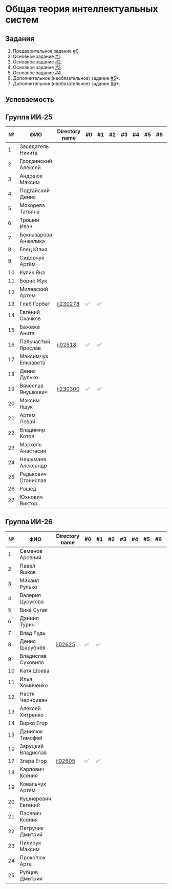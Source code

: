 # Общая теория интеллектуальных систем

## Задания

1. Предварительное задание [#0](./tasks/task_00/readme.md).
2. Основное задание [#1](./tasks/task_01/readme.md).
3. Основное задание [#2](./tasks/task_02/readme.md).
4. Основное задание [#3](./tasks/task_03/readme.md).
5. Основное задание [#4](./tasks/task_04/readme.md).
6. Дополнительное (необязательное) задание [#5](./tasks/task_05/readme.md)*.
7. Дополнительное (необязательное) задание [#6](./tasks/task_06/readme.md)*.

## Успеваемость

## Группа ИИ-25

| №  | ФИО                  | Directory name                | #0 | #1 | #2 | #3 | #4 | #5 | #6 | Рейтинг |
|----|----------------------|-------------------------------|----|----|----|----|----|----|----|---------|
| 1  | Заседатель Никита    |                               |||||||||
| 2  | Гродзинский Алексей  |                               |||||||||
| 3  | Андреюк Максим       |                               |||||||||
| 4  | Подгайский Денис     |                               |||||||||
| 5  | Мохорева Татьяна     |                               |||||||||
| 6  | Трошин Иван          |                               |||||||||
| 7  | Бекназарова Анжелика |                               |||||||||
| 8  | Елец Юлия            |                               |||||||||
| 9  | Сидорчук Артём       |                               |||||||||
| 10 | Кулик Яна            |                               |||||||||
| 11 | Борис Жук            |                               |||||||||
| 12 | Милевский Артем      |                               |||||||||
| 13 | Глеб Горбат          | [ii230278](./trunk/ii230278/) |:white_check_mark:|:white_check_mark:||||||||
| 14 | Евгений Скачков      |                               |||||||||
| 15 | Бажежа Анита         |                               |||||||||
| 16 | Пальчастый Ярослав   | [ii02518](./trunk/ii02518/)   |:white_check_mark:|:white_check_mark:||||||||
| 17 | Максимчук Елизавета  |                               |||||||||
| 18 | Денис Дулько         |                               |||||||||
| 19 | Вячеслав Янушкевич   | [ii230300](./trunk/ii230300/) |:white_check_mark:|:white_check_mark:||||||||
| 20 | Максим Ящук          |                               |||||||||
| 21 | Артем Левай          |                               |||||||||
| 22 | Владимир Котов       |                               |||||||||
| 23 | Мархель Анастасия    |                               |||||||||
| 24 | Нешумаев Александр   |                               |||||||||
| 25 | Редькович Станислав  |                               |||||||||
| 26 | Рашед                |                               |||||||||
| 27 | Юхнович Виктор       |                               |||||||||

## Группа ИИ-26

| №  | ФИО                         | Directory name               | #0 | #1 | #2 | #3 | #4 | #5 | #6 | Рейтинг |
|----|-----------------------------|------------------------------|----|----|----|----|----|----|----|---------|
|1|Семенов Арсений||||||||||
|2|Павел Яшков||||||||||
|3|Михаил Рулько||||||||||
|4|Валерия Цурукова||||||||||
|5|Вика Сугак||||||||||
|6|Даниил Турич||||||||||
|7|Влад Рудь||||||||||
|8|Денис Шарубнёв|[ii02625](./trunk/ii02625/)|:white_check_mark:|:white_check_mark:||||||||
|9|Владислав Суховило ||||||||||
|10|Катя Шоева||||||||||
|11|Илья Хомиченко||||||||||
|12|Настя Черноиван||||||||||
|13|Алексей Хитренко||||||||||
|14|Вирко Егор||||||||||
|15|Данилюк Тимофей||||||||||
|16|Заруцкий Владислав ||||||||||
|17|Згера Егор|[ii02605](./trunk/ii02605/)|:white_check_mark:|:white_check_mark:||||||||
|18|Карпович Ксения||||||||||
|19|Ковальчук Артем||||||||||
|20|Кушнеревич Евгений||||||||||
|21|Пасевич Ксения||||||||||
|22|Петручик Дмитрий||||||||||
|23|Пилипук Максим||||||||||
|24|Прокопюк Арте||||||||||
|25|Рубцов Дмитрий||||||||||
